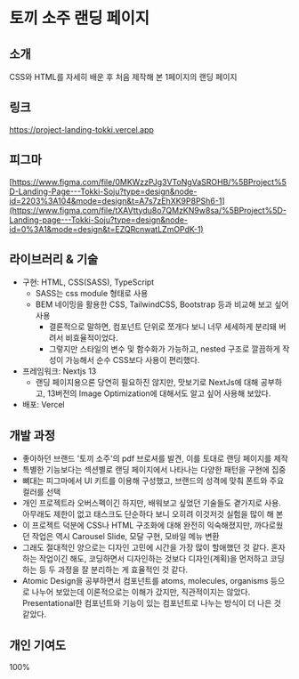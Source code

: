 # 토끼 소주 랜딩 페이지

## 소개
CSS와 HTML를 자세히 배운 후 처음 제작해 본 1페이지의 랜딩 페이지 

## 링크
https://project-landing-tokki.vercel.app

## 피그마
[https://www.figma.com/file/0MKWzzPJg3VToNgVaSROHB/%5BProject%5D-Landing-Page---Tokki-Soju?type=design&node-id=2203%3A104&mode=design&t=A7s7zEhXK9P8PSh6-1](https://www.figma.com/file/tXAVttydu8o7QMzKN9w8sa/%5BProject%5D-Landing-page---Tokki-Soju?type=design&node-id=0%3A1&mode=design&t=EZQRcnwatLZmOPdK-1)

## 라이브러리 & 기술
- 구현: HTML, CSS(SASS), TypeScript
  - SASS는 css module 형태로 사용
  - BEM 네이밍을 활용한 CSS, TailwindCSS, Bootstrap 등과 비교해 보고 싶어 사용
    - 결론적으로 말하면, 컴포넌트 단위로 쪼개다 보니 너무 세세하게 분리돼 버려서 비효율적이었다.
    - 그렇지만 스타일의 변수 및 함수화가 가능하고, nested 구조로 깔끔하게 작성이 가능해서 순수 CSS보다 사용이 편리했다.
- 프레임워크: Nextjs 13
  - 랜딩 페이지용으론 당연히 필요하진 않지만, 맛보기로 NextJs에 대해 공부하고, 13버전의 Image Optimization에 대해서도 알고 싶어 사용해 보았다.
- 배포: Vercel

## 개발 과정
- 좋아하던 브랜드 '토끼 소주'의 pdf 브로셔를 발견, 이를 토대로 랜딩 페이지를 제작
- 특별한 기능보다는 섹션별로 랜딩 페이지에서 나타나는 다양한 패턴을 구현에 집중
- 뼈대는 피그마에서 UI 키트를 이용해 구성했고, 브랜드의 성격에 맞춰 폰트와 주요 컬러를 선택
- 개인 프로젝트라 오버스펙이긴 하지만, 배워보고 싶었던 기술들도 곁가지로 사용. 아무래도 제한이 없고 태스크도 단순하다 보니 오히려 이것저것 실험을 많이 해 본
- 이 프로젝트 덕분에 CSS나 HTML 구조화에 대해 완전히 익숙해졌지만, 까다로웠던 작업은 역시 Carousel Slide, 모달 구현, 모바일 메뉴 변환
- 그래도 절대적인 양으로는 디자인 고민에 시간을 가장 많이 할애했던 것 같다. 혼자 하는 작업이긴 해도, 코딩하면서 디자인하는 것보다 디자인(계획)을 먼저하고 코딩 하는 등 두 과정을 잘 분리하는 게 효율적인 것 같다.
- Atomic Design을 공부하면서 컴포넌트를 atoms, molecules, organisms 등으로 나누어 보았는데 이론적으로는 이해가 갔지만, 직관적이지는 않았다. Presentational한 컴포넌트와 기능이 있는 컴포넌트로 나누는 방식이 더 나은 것 같았다.

## 개인 기여도
100%
